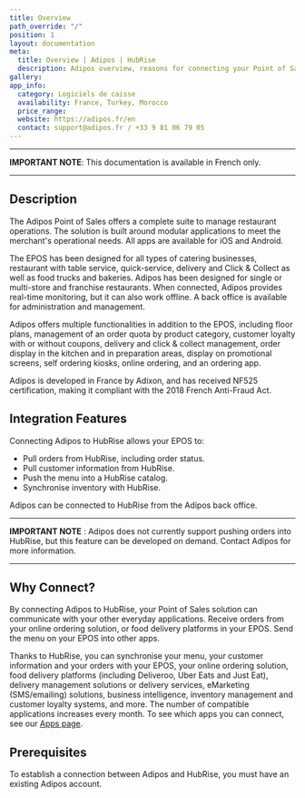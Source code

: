 ```yaml
---
title: Overview
path_override: "/"
position: 1
layout: documentation
meta:
  title: Overview | Adipos | HubRise
  description: Adipos overview, reasons for connecting your Point of Sales to HubRise and summary of integrated features. Synchronise data between your EPOS and your apps.
gallery:
app_info:
  category: Logiciels de caisse
  availability: France, Turkey, Morocco
  price_range:
  website: https://adipos.fr/en
  contact: support@adipos.fr / +33 9 81 06 79 05
---
```


---

**IMPORTANT NOTE**: This documentation is available <Link to="/fr/apps/adipos" addLocalePrefix={false}>in French only</Link>.

---

## Description

The Adipos Point of Sales offers a complete suite to manage restaurant operations. The solution is built around modular applications to meet the merchant's operational needs. All apps are available for iOS and Android.

The EPOS has been designed for all types of catering businesses, restaurant with table service, quick-service, delivery and Click & Collect as well as food trucks and bakeries. Adipos has been designed for single or multi-store and franchise restaurants. When connected, Adipos provides real-time monitoring, but it can also work offline. A back office is available for administration and management.

Adipos offers multiple functionalities in addition to the EPOS, including floor plans, management of an order quota by product category, customer loyalty with or without coupons, delivery and click & collect management, order display in the kitchen and in preparation areas, display on promotional screens, self ordering kiosks, online ordering, and an ordering app.

Adipos is developed in France by Adixon, and has received NF525 certification, making it compliant with the 2018 French Anti-Fraud Act.

## Integration Features

Connecting Adipos to HubRise allows your EPOS to:

- Pull orders from HubRise, including order status.
- Pull customer information from HubRise.
- Push the menu into a HubRise catalog.
- Synchronise inventory with HubRise.

Adipos can be connected to HubRise from the Adipos back office.

---

**IMPORTANT NOTE** : Adipos does not currently support pushing orders into HubRise, but this feature can be developed on demand. Contact Adipos for more information.

---

## Why Connect?

By connecting Adipos to HubRise, your Point of Sales solution can communicate with your other everyday applications. Receive orders from your online ordering solution, or food delivery platforms in your EPOS. Send the menu on your EPOS into other apps.

Thanks to HubRise, you can synchronise your menu, your customer information and your orders with your EPOS, your online ordering solution, food delivery platforms (including Deliveroo, Uber Eats and Just Eat), delivery management solutions or delivery services, eMarketing (SMS/emailing) solutions, business intelligence, inventory management and customer loyalty systems, and more. The number of compatible applications increases every month. To see which apps you can connect, see our [Apps page](/apps).

## Prerequisites

To establish a connection between Adipos and HubRise, you must have an existing Adipos account.
